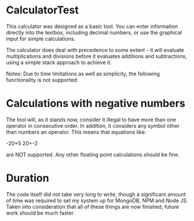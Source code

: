 CalculatorTest
==============

This calculator was designed as a basic tool. You can enter information directly into the textbox, including decimal numbers, or use the graphical input for simple calculations.

The calculator does deal with precedence to some extent - it will evaluate multiplications and divisions before it evaluates additions and subtractions, using a simple stack approach to achieve it.

Notes:
Due to time limitations as well as simplicity, the following functionality is not supported:

Calculations with negative numbers
==================================
The tool will, as it stands now, consider it illegal to have more than one operator in consecutive order. In addition, it considers any symbol other than numbers an operator. This means that equations like:

-20+5
20+-2

are NOT supported. Any other floating point calculations should be fine.


Duration
========
The code itself did not take very long to write, though a significant amount of time was required to set my system up for MongoDB, NPM and Node JS. Taken into consideration that all of these things are now finished, future work should be much faster.
